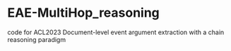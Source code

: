 # EAE-MultiHop_reasoning
code for ACL2023 Document-level event argument extraction with a chain reasoning paradigm
